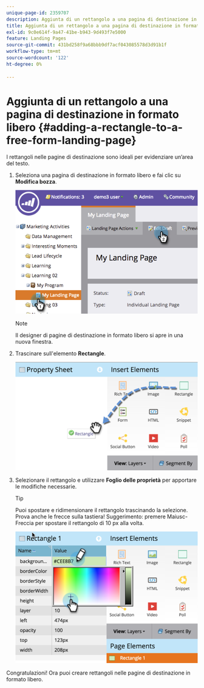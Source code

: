 ```yaml
---
unique-page-id: 2359707
description: Aggiunta di un rettangolo a una pagina di destinazione in formato libero - Documenti Marketo - Documentazione del prodotto
title: Aggiunta di un rettangolo a una pagina di destinazione in formato libero
exl-id: 9c0e614f-9a47-41be-b943-9d493f7e5000
feature: Landing Pages
source-git-commit: 431bd258f9a68bbb9df7acf043085578d3d91b1f
workflow-type: tm+mt
source-wordcount: '122'
ht-degree: 0%

---
```


# Aggiunta di un rettangolo a una pagina di destinazione in formato libero {#adding-a-rectangle-to-a-free-form-landing-page}

I rettangoli nelle pagine di destinazione sono ideali per evidenziare un’area del testo.

1. Seleziona una pagina di destinazione in formato libero e fai clic su **Modifica bozza**.

   ![](assets/image2014-9-16-14-3a50-3a51.png)

   >[!NOTE]
   >
   >Il designer di pagine di destinazione in formato libero si apre in una nuova finestra.

1. Trascinare sull&#39;elemento **Rectangle**.

   ![](assets/image2015-5-21-14-3a48-3a45.png)

1. Selezionare il rettangolo e utilizzare **Foglio delle proprietà** per apportare le modifiche necessarie.

   >[!TIP]
   >
   >Puoi spostare e ridimensionare il rettangolo trascinando la selezione. Prova anche le frecce sulla tastiera! Suggerimento: premere Maiusc-Freccia per spostare il rettangolo di 10 px alla volta.

   ![](assets/image2015-5-21-14-3a50-3a24.png)

Congratulazioni! Ora puoi creare rettangoli nelle pagine di destinazione in formato libero.
